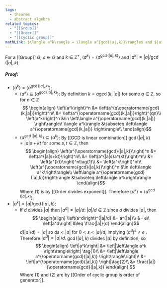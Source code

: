 ```yaml
---
tags:
  - theorem
  - abstract_algebra
related topics:
  - "[[Group]]"
  - "[[Order]]"
  - "[[Cyclic group]]"
mathLink: $\langle a^k\rangle = \langle a^{gcd(|a|,k)}\rangle$ and $|a^k| = |a|/gcd(|a|,k)$
---
```

For a [[Group]] $G$, $a\in G$ and $k\in \mathbb{Z}^+$, $\langle a^k\rangle = \langle a^{\operatorname{gcd}(|a|,k)}\rangle$ and $|a^k| = |a|/\operatorname{gcd}(|a|,k)$.
##### Proof:
- $\langle a^k\rangle = \langle a^{\operatorname{gcd}(|a|,k)}\rangle$:
	- $\langle a^k\rangle \subseteq \langle a^{\operatorname{gcd}(|a|,k)}\rangle$:
		By definition $k=q\operatorname{gcd}(k,|a|)$ for some $q\in\mathbb{Z}$, so for $n\in \mathbb{Z}$$$
		\begin{align}
			\left(a^k\right)^n 
				&= \left(a^{q\operatorname{gcd}(k,|a|)}\right)^n\\
				&= \left(a^{\operatorname{gcd}(k,|a|)}\right)^{qn}\\
			\left(a^k\right)^n 
				&\in \left\langle a^{\operatorname{gcd}(k,|a|)} \right\rangle\\
			\langle a^k\rangle &\subseteq \left\langle a^{\operatorname{gcd}(k,|a|)} \right\rangle\\
		\end{align}$$
	- $\langle a^{\operatorname{gcd}(|a|,k)}\rangle \subseteq \langle a^k\rangle$:
		By [[GCD is linear combination]] $\operatorname{gcd}(|a|,k) = |a|s + kt$ for some $s,t\in\mathbb{Z}$, then$$ 
		\begin{align}
			\left(a^{\operatorname{gcd}(|a|,k)}\right)^n
				&= \left(a^{|a|s+kt}\right)^n\\
				&= \left(a^{|a|s}a^{kt}\right)^n\\
				&= \left(a^{kt}\right)^n\tag{1}\\
				&= \left(a^k\right)^nt\\
			\left(a^{\operatorname{gcd}(|a|,k)}\right)^n
				&\in \left\langle a^k\right\rangle\\
			\left\langle a^{\operatorname{gcd}(|a|,k)}\right\rangle 
				&\subseteq \left\langle a^k\right\rangle
		\end{align}$$Where $(1)$ is by [[Order divides exponent]].
	Therefore $\left\langle a^k\right\rangle = \left\langle a^{\operatorname{gcd}(|a|,k)}\right\rangle$.
- $|a^k| = |a|/\operatorname{gcd}(|a|,k)$:
	- If $d$ divides $|a|$ then $\left | a^d \right | = |a|/d$: 
		$|a|/d\in\mathbb{Z}$ since $d$ divides $|a|$, then$$
		\begin{align}
			\left(a^d\right)^{|a|/d} 
				&= a^{|a|}\\
				&= e\\
			\left|a^d\right| &\leq \frac{|a|}{d}
		\end{align}$$
		$d(|a|/d) = |a|$ so $ds<|a|$ for $0<s<|a|/d$, implying $\left(a^d\right)^s\neq e$ . Therefore $\left | a^d \right | = |a|/d$.
	$\operatorname{gcd}(|a|,k)$ divides $|a|$ by definition, so$$
	\begin{align}
		\left|a^k\right| 
			&= \left|\left\langle
				a^k
			\right\rangle\right|
			\tag{1}\\
			&= \left|\left\langle
				a^{\operatorname{gcd}(|a|,k)}
			\right\rangle\right|\\
			&= \left|a^{\operatorname{gcd}(|a|,k)}
			\right|\tag{2}\\
			&= \frac{|a|}{\operatorname{gcd}(|a|,k)}
	\end{align}
	$$Where $(1)$ and $(2)$ are by [[Order of cyclic group is order of generator]].